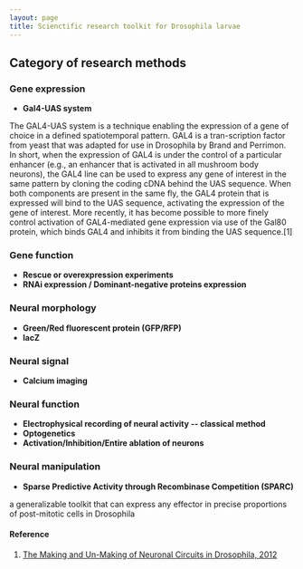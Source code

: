 ```yaml
---
layout: page
title: Scienctific research toolkit for Drosophila larvae
---
```


## Category of research methods
### Gene expression
* **Gal4-UAS system** 

 The GAL4-UAS system is a technique enabling the expression of a gene of choice in a defined spatiotemporal pattern. 
GAL4 is a tran-scription factor from yeast that was adapted for use in Drosophila by Brand and Perrimon. 
In short, when the expression of GAL4 is under the control of a particular enhancer 
(e.g., an enhancer that is activated in all mushroom body neurons), 
the GAL4 line can be used to express any gene of interest in the same pattern by cloning the coding cDNA behind the UAS sequence. 
When both components are present in the same fly, the GAL4 protein that is expressed will bind to the UAS sequence, 
activating the expression of the gene of interest. More recently, it has become possible to more finely control activation of 
GAL4-mediated gene expression via use of the Gal80 protein, which binds GAL4 and inhibits it from binding the UAS sequence.[1]


### Gene function
* **Rescue or overexpression experiments**
* **RNAi expression / Dominant-negative proteins expression**


### Neural morphology
* **Green/Red fluorescent protein (GFP/RFP)**
* **lacZ**


### Neural signal
* **Calcium imaging**


### Neural function
* **Electrophysical recording of neural activity -- classical method**
* **Optogenetics**
* **Activation/Inhibition/Entire ablation of neurons**


### Neural manipulation
* **Sparse Predictive Activity through Recombinase Competition (SPARC)**
 
 a generalizable toolkit that can express any effector in precise proportions of post-mitotic cells in Drosophila


#### Reference
1. [The Making and Un-Making of Neuronal Circuits in Drosophila, 2012](https://link.springer.com/book/10.1007/978-1-61779-830-6)
